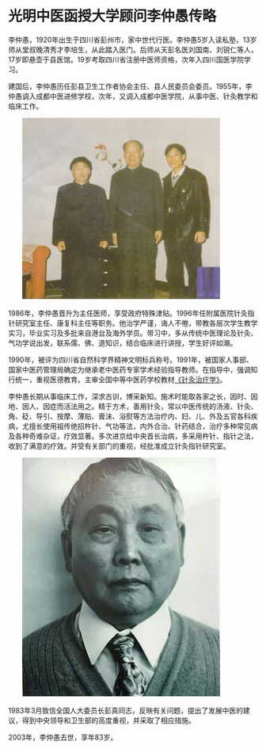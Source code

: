 # 光明中医函授大学顾问李仲愚传略

李仲愚，1920年出生于四川省彭州市，家中世代行医。李仲愚5岁入读私塾，13岁师从堂叔晚清秀才李培生，从此踏入医门。后师从天彭名医刘国南、刘锐仁等人，17岁即悬壶于县医馆。19岁考取四川省注册中医师资格，次年入四川国医学院学习。

建国后，李仲愚历任彭县卫生工作者协会主任、县人民委员会委员。1955年，李仲愚调入成都中医进修学校，次年，又调入成都中医学院，从事中医、针灸教学和临床工作。

　　![img](img/20190627175721a0ca7c.jpg)

1986年，李仲愚晋升为主任医师，享受政府特殊津贴。1996年任附属医院针灸指针研究室主任、康复科主任等职务。他治学严谨，诲人不倦，带教各层次学生教学实习，毕业实习及多批来自港台及海外学员。带习中，多从传统中医理论及针灸、气功学说出发，联系儒、佛、道知识，结合临床进行讲授，学生好评如潮。

1990年，被评为四川省自然科学界精神文明标兵称号。1991年，被国家人事部、国家中医药管理局确定为继承老中医药专家学术经验指导教师。在指导中，强调知行统一，重视医德教育。主审全国中等中医药学校教材[《针灸治疗学》](http://www.gmzywx.com/ProductDetail/2743559.html)。

李仲愚长期从事临床工作，深求古训，博采新知。施术时能取各家之长，因时、因地、因人、因症而活法用之。精于方术，善用针灸，常以中医传统的汤液、针灸、角、砭、导引、按摩、薄贴、膏沫、浴熨等方法治疗内、妇、儿、外及五官各科疾病，尤擅长使用祖传绝招杵针、气功等法，内外合治、针药结合，治疗多种常见病及各种奇难杂证，疗效显著。多次进京给中央首长治病，多采用杵针、指针之法，收到了满意的疗效。并受有关部门的重视，经批准成立针灸指针研究室。

　　![img](img/20190627175721063a57.jpg)

1983年3月致信全国人大委员长彭真同志，反映有关问题，提出了发展中医的建议，得到中央领导和卫生部的高度重视，并采取了相应措施。

2003年，李仲愚去世，享年83岁。